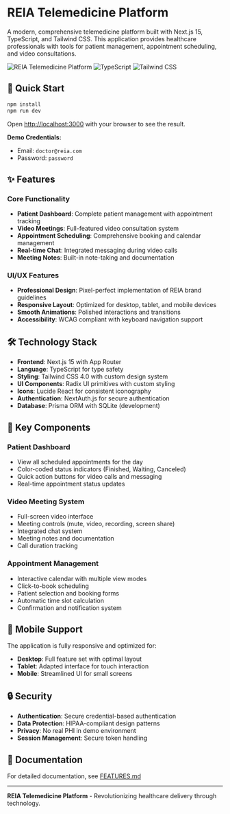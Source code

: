 # REIA Telemedicine Platform

A modern, comprehensive telemedicine platform built with Next.js 15, TypeScript, and Tailwind CSS. This application provides healthcare professionals with tools for patient management, appointment scheduling, and video consultations.

![REIA Telemedicine Platform](https://img.shields.io/badge/Next.js-15-000000?style=for-the-badge&logo=nextdotjs)
![TypeScript](https://img.shields.io/badge/TypeScript-5-3178C6?style=for-the-badge&logo=typescript)
![Tailwind CSS](https://img.shields.io/badge/Tailwind_CSS-4-38B2AC?style=for-the-badge&logo=tailwind-css)

## 🚀 Quick Start

```bash
npm install
npm run dev
```

Open [http://localhost:3000](http://localhost:3000) with your browser to see the result.

**Demo Credentials:**
- Email: `doctor@reia.com`
- Password: `password`

## ✨ Features

### Core Functionality
- **Patient Dashboard**: Complete patient management with appointment tracking
- **Video Meetings**: Full-featured video consultation system
- **Appointment Scheduling**: Comprehensive booking and calendar management
- **Real-time Chat**: Integrated messaging during video calls
- **Meeting Notes**: Built-in note-taking and documentation

### UI/UX Features
- **Professional Design**: Pixel-perfect implementation of REIA brand guidelines
- **Responsive Layout**: Optimized for desktop, tablet, and mobile devices
- **Smooth Animations**: Polished interactions and transitions
- **Accessibility**: WCAG compliant with keyboard navigation support

## 🛠 Technology Stack

- **Frontend**: Next.js 15 with App Router
- **Language**: TypeScript for type safety
- **Styling**: Tailwind CSS 4.0 with custom design system
- **UI Components**: Radix UI primitives with custom styling
- **Icons**: Lucide React for consistent iconography
- **Authentication**: NextAuth.js for secure authentication
- **Database**: Prisma ORM with SQLite (development)

## 🎯 Key Components

### Patient Dashboard
- View all scheduled appointments for the day
- Color-coded status indicators (Finished, Waiting, Canceled)
- Quick action buttons for video calls and messaging
- Real-time appointment status updates

### Video Meeting System
- Full-screen video interface
- Meeting controls (mute, video, recording, screen share)
- Integrated chat system
- Meeting notes and documentation
- Call duration tracking

### Appointment Management
- Interactive calendar with multiple view modes
- Click-to-book scheduling
- Patient selection and booking forms
- Automatic time slot calculation
- Confirmation and notification system

## 📱 Mobile Support

The application is fully responsive and optimized for:
- **Desktop**: Full feature set with optimal layout
- **Tablet**: Adapted interface for touch interaction
- **Mobile**: Streamlined UI for small screens

## 🔒 Security

- **Authentication**: Secure credential-based authentication
- **Data Protection**: HIPAA-compliant design patterns
- **Privacy**: No real PHI in demo environment
- **Session Management**: Secure token handling

## 📄 Documentation

For detailed documentation, see [FEATURES.md](FEATURES.md)

---

**REIA Telemedicine Platform** - Revolutionizing healthcare delivery through technology.
